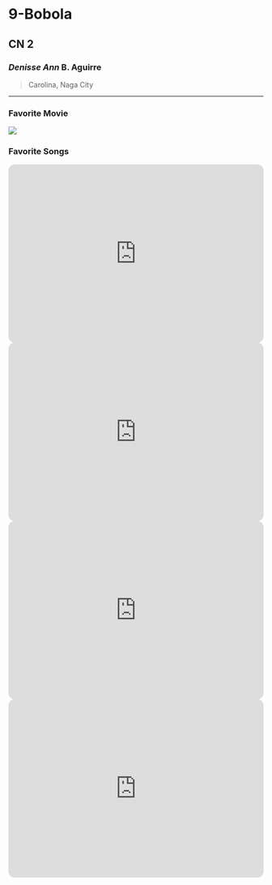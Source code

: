 # 9-Bobola
## CN 2
### *Denisse Ann* B. Aguirre
> Carolina, Naga City
---

### **Favorite Movie**

![](https://s3.amazonaws.com/nightjarprod/content/uploads/sites/130/2023/03/02134750/howls-moving-castle-poster-Ghibli-scaled.jpg)

### **Favorite Songs**
<iframe style="border-radius:12px" src="https://open.spotify.com/embed/track/4QhWbupniDd44EDtnh2bFJ?utm_source=generator" width="100%" height="352" frameBorder="0" allowfullscreen="" allow="autoplay; clipboard-write; encrypted-media; fullscreen; picture-in-picture" loading="lazy"></iframe>

<iframe style="border-radius:12px" src="https://open.spotify.com/embed/track/5GUYJTQap5F3RDQiCOJhrS?utm_source=generator" width="100%" height="352" frameBorder="0" allowfullscreen="" allow="autoplay; clipboard-write; encrypted-media; fullscreen; picture-in-picture" loading="lazy"></iframe>

<iframe style="border-radius:12px" src="https://open.spotify.com/embed/track/7zFXmv6vqI4qOt4yGf3jYZ?utm_source=generator" width="100%" height="352" frameBorder="0" allowfullscreen="" allow="autoplay; clipboard-write; encrypted-media; fullscreen; picture-in-picture" loading="lazy"></iframe>

<iframe style="border-radius:12px" src="https://open.spotify.com/embed/track/3uouaAVXpQR3X8RYkJyitQ?utm_source=generator" width="100%" height="352" frameBorder="0" allowfullscreen="" allow="autoplay; clipboard-write; encrypted-media; fullscreen; picture-in-picture" loading="lazy"></iframe>

